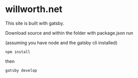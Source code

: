 # willworth.net

This site is built with gatsby.

Download source and within the folder with package.json run


(assuming you have node and the gatsby cli installed)
```
npm install
```

then

```
gatsby develop
```